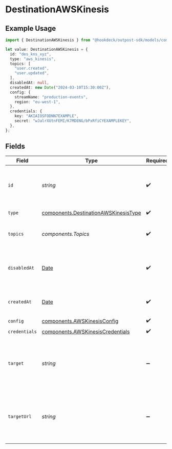 # DestinationAWSKinesis

## Example Usage

```typescript
import { DestinationAWSKinesis } from "@hookdeck/outpost-sdk/models/components";

let value: DestinationAWSKinesis = {
  id: "des_kns_xyz",
  type: "aws_kinesis",
  topics: [
    "user.created",
    "user.updated",
  ],
  disabledAt: null,
  createdAt: new Date("2024-03-10T15:30:00Z"),
  config: {
    streamName: "production-events",
    region: "eu-west-1",
  },
  credentials: {
    key: "AKIAIOSFODNN7EXAMPLE",
    secret: "wJalrXUtnFEMI/K7MDENG/bPxRfiCYEXAMPLEKEY",
  },
};
```

## Fields

| Field                                                                                                             | Type                                                                                                              | Required                                                                                                          | Description                                                                                                       | Example                                                                                                           |
| ----------------------------------------------------------------------------------------------------------------- | ----------------------------------------------------------------------------------------------------------------- | ----------------------------------------------------------------------------------------------------------------- | ----------------------------------------------------------------------------------------------------------------- | ----------------------------------------------------------------------------------------------------------------- |
| `id`                                                                                                              | *string*                                                                                                          | :heavy_check_mark:                                                                                                | Control plane generated ID or user provided ID for the destination.                                               | des_12345                                                                                                         |
| `type`                                                                                                            | [components.DestinationAWSKinesisType](../../models/components/destinationawskinesistype.md)                      | :heavy_check_mark:                                                                                                | Type of the destination.                                                                                          | aws_kinesis                                                                                                       |
| `topics`                                                                                                          | *components.Topics*                                                                                               | :heavy_check_mark:                                                                                                | "*" or an array of enabled topics.                                                                                | *                                                                                                                 |
| `disabledAt`                                                                                                      | [Date](https://developer.mozilla.org/en-US/docs/Web/JavaScript/Reference/Global_Objects/Date)                     | :heavy_check_mark:                                                                                                | ISO Date when the destination was disabled, or null if enabled.                                                   | <nil>                                                                                                             |
| `createdAt`                                                                                                       | [Date](https://developer.mozilla.org/en-US/docs/Web/JavaScript/Reference/Global_Objects/Date)                     | :heavy_check_mark:                                                                                                | ISO Date when the destination was created.                                                                        | 2024-01-01T00:00:00Z                                                                                              |
| `config`                                                                                                          | [components.AWSKinesisConfig](../../models/components/awskinesisconfig.md)                                        | :heavy_check_mark:                                                                                                | N/A                                                                                                               |                                                                                                                   |
| `credentials`                                                                                                     | [components.AWSKinesisCredentials](../../models/components/awskinesiscredentials.md)                              | :heavy_check_mark:                                                                                                | N/A                                                                                                               |                                                                                                                   |
| `target`                                                                                                          | *string*                                                                                                          | :heavy_minus_sign:                                                                                                | A human-readable representation of the destination target (Kinesis stream name). Read-only.                       | production-events                                                                                                 |
| `targetUrl`                                                                                                       | *string*                                                                                                          | :heavy_minus_sign:                                                                                                | A URL link to the destination target (AWS Console link to the stream). Read-only.                                 | https://eu-west-1.console.aws.amazon.com/kinesis/home?region=eu-west-1#/streams/details/production-events/details |